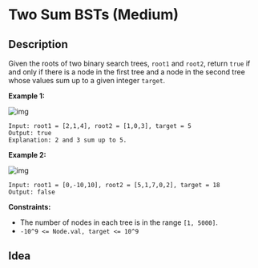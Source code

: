 # Two Sum BSTs (Medium)

## Description

Given the roots of two binary search trees, `root1` and `root2`, return `true` if and only if there is a node in the first tree and a node in the second tree whose values sum up to a given integer `target`.

 

**Example 1:**

![img](https://assets.leetcode.com/uploads/2021/02/10/ex1.png)

```
Input: root1 = [2,1,4], root2 = [1,0,3], target = 5
Output: true
Explanation: 2 and 3 sum up to 5.
```

**Example 2:**

![img](https://assets.leetcode.com/uploads/2021/02/10/ex2.png)

```
Input: root1 = [0,-10,10], root2 = [5,1,7,0,2], target = 18
Output: false
```

 

**Constraints:**

- The number of nodes in each tree is in the range `[1, 5000]`.
- `-10^9 <= Node.val, target <= 10^9`



## Idea

